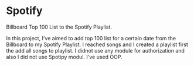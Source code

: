 # Spotify
 Billboard Top 100 List to the Spotify Playlist.

In this project, I've aimed to add top 100 list for a certain date from the Billboard  to my Spotify Playlist. I reached songs and I created a playlist first the add all songs to playlist. I didnot use any module for authorization and also I did not use Spotipy modul. I've used OOP.

